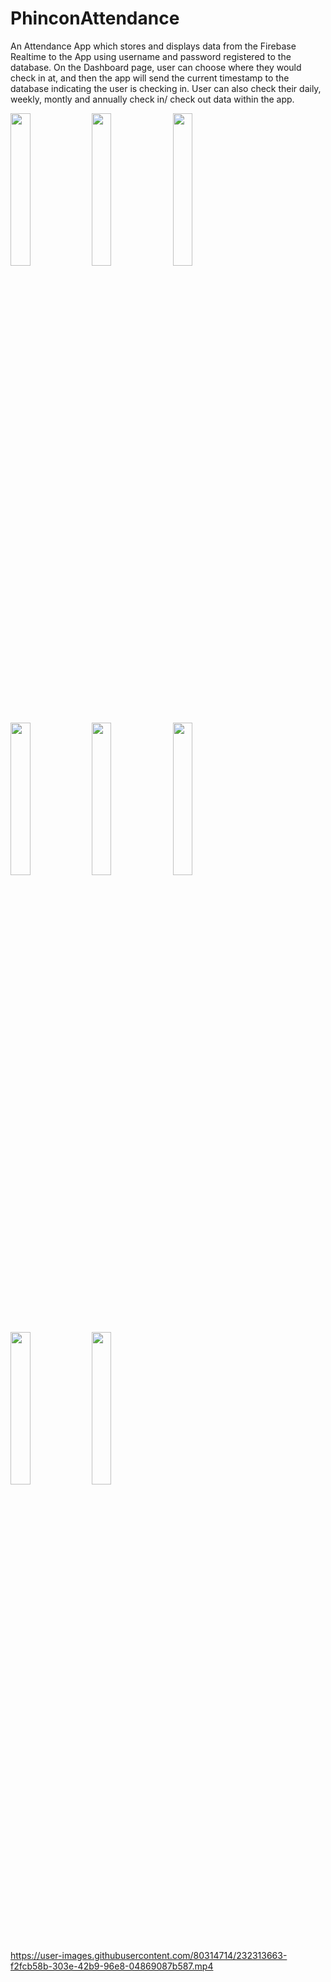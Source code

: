 # PhinconAttendance
 
An Attendance App which stores and displays data from the Firebase Realtime to the App using username and password registered to the database. On the Dashboard page, user can choose where they would check in at, and then the app will send the current timestamp to the database indicating the user is checking in. User can also check their daily, weekly, montly and annually check in/ check out data within the app. 


<img src="https://user-images.githubusercontent.com/80314714/232312867-3b172184-8b70-4f07-9b8e-50d3c916972b.png" width=25% height=25%>
<img src="https://user-images.githubusercontent.com/80314714/232312870-c8b417c2-289d-4700-8514-1fa358e83d26.png" width=25% height=25%>
<img src="https://user-images.githubusercontent.com/80314714/232312874-8ac32dd3-89fb-44cf-80f6-81d0f84a693e.png" width=25% height=25%>
<img src="https://user-images.githubusercontent.com/80314714/232312876-43f997d6-ffed-47d7-b722-0994101fe916.png" width=25% height=25%>
<img src="https://user-images.githubusercontent.com/80314714/232312880-77584b66-0b4e-4695-94e9-506f3e839598.png" width=25% height=25%>
<img src="https://user-images.githubusercontent.com/80314714/232312883-e972441e-2688-476e-a1cc-37b928201d0b.png" width=25% height=25%>
<img src="https://user-images.githubusercontent.com/80314714/232312885-b9ed1381-77b8-4df1-8b71-6a19eaaae4e7.png" width=25% height=25%>
<img src="https://user-images.githubusercontent.com/80314714/232312887-f9177900-5e5f-49a9-b4ed-f98891513c4c.png" width=25% height=25%>


https://user-images.githubusercontent.com/80314714/232313663-f2fcb58b-303e-42b9-96e8-04869087b587.mp4

